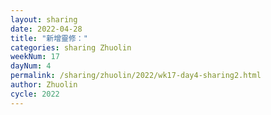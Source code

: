 ```yaml
---
layout: sharing
date: 2022-04-28
title: "新增靈修："
categories: sharing Zhuolin
weekNum: 17
dayNum: 4
permalink: /sharing/zhuolin/2022/wk17-day4-sharing2.html
author: Zhuolin
cycle: 2022
---  
```

